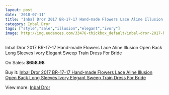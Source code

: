```yaml
---
layout: post
date: '2018-07-11'
title: "Inbal Dror 2017 BR-17-17 Hand-made Flowers Lace Aline Illusion Open Back Long Sleeves Ivory Elegant Sweep Train Dress For Bride"
category: Inbal Dror
tags: ["style","sale","illusion","elegant","ivory"]
image: http://img.eudances.com/33476-thickbox_default/inbal-dror-2017-br-17-17-hand-made-flowers-lace-aline-illusion-open-back-long-sleeves-ivory-elegant-sweep-train-dress-for-bride.jpg
---
```

Inbal Dror 2017 BR-17-17 Hand-made Flowers Lace Aline Illusion Open Back Long Sleeves Ivory Elegant Sweep Train Dress For Bride

On Sales: **$658.98**
<a href="https://www.eudances.com/en/inbal-dror/10238-inbal-dror-2017-br-17-17-hand-made-flowers-lace-aline-illusion-open-back-long-sleeves-ivory-elegant-sweep-train-dress-for-bride.html"><amp-img layout="responsive" width="600" height="600" src="//img.eudances.com/33476-thickbox_default/inbal-dror-2017-br-17-17-hand-made-flowers-lace-aline-illusion-open-back-long-sleeves-ivory-elegant-sweep-train-dress-for-bride.jpg" alt="Inbal Dror 2017 BR-17-17 Hand-made Flowers Lace Aline Illusion Open Back Long Sleeves Ivory Elegant Sweep Train Dress For Bride 0" /></a>
<a href="https://www.eudances.com/en/inbal-dror/10238-inbal-dror-2017-br-17-17-hand-made-flowers-lace-aline-illusion-open-back-long-sleeves-ivory-elegant-sweep-train-dress-for-bride.html"><amp-img layout="responsive" width="600" height="600" src="//img.eudances.com/33481-thickbox_default/inbal-dror-2017-br-17-17-hand-made-flowers-lace-aline-illusion-open-back-long-sleeves-ivory-elegant-sweep-train-dress-for-bride.jpg" alt="Inbal Dror 2017 BR-17-17 Hand-made Flowers Lace Aline Illusion Open Back Long Sleeves Ivory Elegant Sweep Train Dress For Bride 1" /></a>
<a href="https://www.eudances.com/en/inbal-dror/10238-inbal-dror-2017-br-17-17-hand-made-flowers-lace-aline-illusion-open-back-long-sleeves-ivory-elegant-sweep-train-dress-for-bride.html"><amp-img layout="responsive" width="600" height="600" src="//img.eudances.com/33480-thickbox_default/inbal-dror-2017-br-17-17-hand-made-flowers-lace-aline-illusion-open-back-long-sleeves-ivory-elegant-sweep-train-dress-for-bride.jpg" alt="Inbal Dror 2017 BR-17-17 Hand-made Flowers Lace Aline Illusion Open Back Long Sleeves Ivory Elegant Sweep Train Dress For Bride 2" /></a>
<a href="https://www.eudances.com/en/inbal-dror/10238-inbal-dror-2017-br-17-17-hand-made-flowers-lace-aline-illusion-open-back-long-sleeves-ivory-elegant-sweep-train-dress-for-bride.html"><amp-img layout="responsive" width="600" height="600" src="//img.eudances.com/33479-thickbox_default/inbal-dror-2017-br-17-17-hand-made-flowers-lace-aline-illusion-open-back-long-sleeves-ivory-elegant-sweep-train-dress-for-bride.jpg" alt="Inbal Dror 2017 BR-17-17 Hand-made Flowers Lace Aline Illusion Open Back Long Sleeves Ivory Elegant Sweep Train Dress For Bride 3" /></a>
<a href="https://www.eudances.com/en/inbal-dror/10238-inbal-dror-2017-br-17-17-hand-made-flowers-lace-aline-illusion-open-back-long-sleeves-ivory-elegant-sweep-train-dress-for-bride.html"><amp-img layout="responsive" width="600" height="600" src="//img.eudances.com/33478-thickbox_default/inbal-dror-2017-br-17-17-hand-made-flowers-lace-aline-illusion-open-back-long-sleeves-ivory-elegant-sweep-train-dress-for-bride.jpg" alt="Inbal Dror 2017 BR-17-17 Hand-made Flowers Lace Aline Illusion Open Back Long Sleeves Ivory Elegant Sweep Train Dress For Bride 4" /></a>
<a href="https://www.eudances.com/en/inbal-dror/10238-inbal-dror-2017-br-17-17-hand-made-flowers-lace-aline-illusion-open-back-long-sleeves-ivory-elegant-sweep-train-dress-for-bride.html"><amp-img layout="responsive" width="600" height="600" src="//img.eudances.com/33477-thickbox_default/inbal-dror-2017-br-17-17-hand-made-flowers-lace-aline-illusion-open-back-long-sleeves-ivory-elegant-sweep-train-dress-for-bride.jpg" alt="Inbal Dror 2017 BR-17-17 Hand-made Flowers Lace Aline Illusion Open Back Long Sleeves Ivory Elegant Sweep Train Dress For Bride 5" /></a>

Buy it: [Inbal Dror 2017 BR-17-17 Hand-made Flowers Lace Aline Illusion Open Back Long Sleeves Ivory Elegant Sweep Train Dress For Bride](https://www.eudances.com/en/inbal-dror/10238-inbal-dror-2017-br-17-17-hand-made-flowers-lace-aline-illusion-open-back-long-sleeves-ivory-elegant-sweep-train-dress-for-bride.html "Inbal Dror 2017 BR-17-17 Hand-made Flowers Lace Aline Illusion Open Back Long Sleeves Ivory Elegant Sweep Train Dress For Bride")

View more: [Inbal Dror](https://www.eudances.com/en/168-inbal-dror "Inbal Dror")